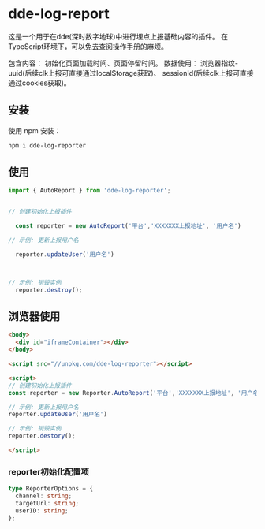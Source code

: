 # dde-log-report


这是一个用于在dde(深时数字地球)中进行埋点上报基础内容的插件。
在TypeScript环境下，可以免去查阅操作手册的麻烦。

包含内容：
  初始化页面加载时间、页面停留时间。
  数据使用：
  浏览器指纹-uuid(后续clk上报可直接通过localStorage获取)、
  sessionId(后续clk上报可直接通过cookies获取)。


## 安装

使用 npm 安装：

```bash
npm i dde-log-reporter
```

## 使用

```ts
import { AutoReport } from 'dde-log-reporter';


// 创建初始化上报插件

  const reporter = new AutoReport('平台','XXXXXXX上报地址', '用户名')

// 示例: 更新上报用户名

  reporter.updateUser('用户名')



// 示例: 销毁实例
  reporter.destroy();
```

## 浏览器使用

```html
<body>
  <div id="iframeContainer"></div>
</body>

<script src="//unpkg.com/dde-log-reporter"></script>

<script>
// 创建初始化上报插件
const reporter = new Reporter.AutoReport('平台','XXXXXXX上报地址', '用户名')

// 示例: 更新上报用户名
reporter.updateUser('用户名')

// 示例: 销毁实例
reporter.destory();

</script>
```


### reporter初始化配置项

```ts
type ReporterOptions = {
  channel: string;
  targetUrl: string;
  userID: string;
};
```